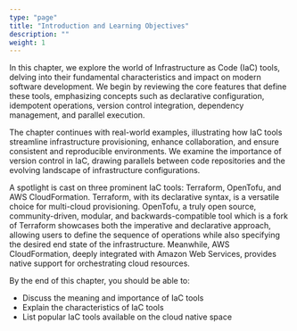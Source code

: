 ```yaml
---
type: "page"
title: "Introduction and Learning Objectives"
description: ""
weight: 1
---
```

In this chapter, we explore the world of Infrastructure as Code (IaC) tools, delving into their fundamental characteristics and impact on modern software development. We begin by reviewing the core features that define these tools, emphasizing concepts such as declarative configuration, idempotent operations, version control integration, dependency management, and parallel execution.

The chapter continues with real-world examples, illustrating how IaC tools streamline infrastructure provisioning, enhance collaboration, and ensure consistent and reproducible environments. We examine the importance of version control in IaC, drawing parallels between code repositories and the evolving landscape of infrastructure configurations.

A spotlight is cast on three prominent IaC tools: Terraform, OpenTofu, and AWS CloudFormation. Terraform, with its declarative syntax, is a versatile choice for multi-cloud provisioning. OpenTofu, a truly open source, community-driven, modular, and backwards-compatible tool which is a fork of Terraform showcases both the imperative and declarative approach, allowing users to define the sequence of operations while also specifying the desired end state of the infrastructure. Meanwhile, AWS CloudFormation, deeply integrated with Amazon Web Services, provides native support for orchestrating cloud resources.

By the end of this chapter, you should be able to:

- Discuss the meaning and importance of IaC tools
- Explain the characteristics of IaC tools
- List popular IaC tools available on the cloud native space